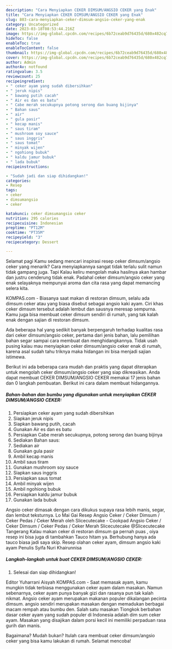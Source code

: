 ```yaml
---
description: "Cara Menyiapkan CEKER DIMSUM/ANGSIO CEKER yang Enak"
title: "Cara Menyiapkan CEKER DIMSUM/ANGSIO CEKER yang Enak"
slug: 803-cara-menyiapkan-ceker-dimsum-angsio-ceker-yang-enak
category: Uncategorized
date: 2023-03-18T08:53:44.216Z
image: https://img-global.cpcdn.com/recipes/6b72ceab9d76435d/680x482cq70/ceker-dimsumangsio-ceker-foto-resep-utama.jpg
hideToc: false
enableToc: true
enableTocContent: false
thumbnail: https://img-global.cpcdn.com/recipes/6b72ceab9d76435d/680x482cq70/ceker-dimsumangsio-ceker-foto-resep-utama.jpg
cover: https://img-global.cpcdn.com/recipes/6b72ceab9d76435d/680x482cq70/ceker-dimsumangsio-ceker-foto-resep-utama.jpg
author: Admin
authorAv: notfound
ratingvalue: 3.5
reviewcount: 25
recipeingredient:
- " ceker ayam yang sudah dibersihkan"
- " jeruk nipis"
- " bawang putih cacah"
- " Air es dan es batu"
- " Cabe merah secukupnya potong serong dan buang bijinya"
- " Bahan saus"
- " air"
- " gula pasir"
- " kecap manis"
- " saus tiram"
- " mushroom soy sauce"
- " saus inggris"
- " saus tomat"
- " minyak wijen"
- " ngohiong bubuk"
- " kaldu jamur bubuk"
- " lada bubuk"
recipeinstructions:

- "Sudah jadi dan siap dihidangkan!"
categories:
- Resep
tags:
- ceker
- dimsumangsio
- ceker

katakunci: ceker dimsumangsio ceker 
nutrition: 295 calories
recipecuisine: Indonesian
preptime: "PT12M"
cooktime: "PT35M"
recipeyield: "3"
recipecategory: Dessert

---
```



Selamat pagi Kamu sedang mencari inspirasi resep ceker dimsum/angsio ceker yang menarik? Cara menyiapkannya sangat tidak terlalu sulit namun tidak gampang juga. Tapi Kalau keliru mengolah maka hasilnya akan hambar dan justru cenderung tidak enak. Padahal ceker dimsum/angsio ceker yang enak selayaknya mempunyai aroma dan cita rasa yang dapat memancing selera kita.


KOMPAS.com - Biasanya saat makan di restoran dimsum, selalu ada dimsum ceker atau yang biasa disebut sebagai angsio kaki ayam. Ciri khas ceker dimsum tersebut adalah lembut dan sausnya meresap sempurna. Kamu juga bisa membuat ceker dimsum sendiri di rumah, yang tak kalah enak dengan sajian di restoran dimsum.

Ada beberapa hal yang sedikit banyak berpengaruh terhadap kualitas rasa dari ceker dimsum/angsio ceker, pertama dari jenis bahan, lalu pemilihan bahan segar sampai cara membuat dan menghidangkannya. Tidak usah pusing kalau mau menyiapkan ceker dimsum/angsio ceker enak di rumah, karena asal sudah tahu triknya maka hidangan ini bisa menjadi sajian istimewa.


Berikut ini ada beberapa cara mudah dan praktis yang dapat diterapkan untuk mengolah ceker dimsum/angsio ceker yang siap dikreasikan. Anda dapat membuat CEKER DIMSUM/ANGSIO CEKER memakai 17 jenis bahan dan 0 langkah pembuatan. Berikut ini cara dalam membuat hidangannya.

<!--inarticleads1-->

##### Bahan-bahan dan bumbu yang digunakan untuk menyiapkan CEKER DIMSUM/ANGSIO CEKER:

1. Persiapkan  ceker ayam yang sudah dibersihkan
1. Siapkan  jeruk nipis
1. Siapkan  bawang putih, cacah
1. Gunakan  Air es dan es batu
1. Persiapkan  Cabe merah secukupnya, potong serong dan buang bijinya
1. Sediakan  Bahan saus:
1. Sediakan  air
1. Gunakan  gula pasir
1. Ambil  kecap manis
1. Ambil  saus tiram
1. Gunakan  mushroom soy sauce
1. Siapkan  saus inggris
1. Persiapkan  saus tomat
1. Ambil  minyak wijen
1. Ambil  ngohiong bubuk
1. Persiapkan  kaldu jamur bubuk
1. Gunakan  lada bubuk


Angsio ceker dimasak dengan cara dikukus supaya rasa lebih manis, segar, dan lembut teksturnya. Lo Mai Gai Resep Angsio Ceker / Ceker Dimsum / Ceker Pedas / Ceker Merah oleh Slicecutecake - Cookpad Angsio Ceker / Ceker Dimsum / Ceker Pedas / Ceker Merah Slicecutecake @Slicecutecake Tangerang Kalau makan ceker di restoran dimsum ga pernah puas , oiya resep ini bisa juga di tambahkan Tauco hitam ya. Berhubung hanya ada tauco biasa jadi saya skip. Resep olahan ceker ayam, dimsum angsio kaki ayam Penulis Syifa Nuri Khairunnisa 

<!--inarticleads2-->

##### Langkah-langkah untuk buat CEKER DIMSUM/ANGSIO CEKER:


1. Selesai dan siap dihidangkan!

Editor Yuharrani Aisyah KOMPAS.com - Saat memasak ayam, kamu mungkin tidak terbiasa menggunakan ceker ayam dalam masakan. Namun sebenarnya, ceker ayam punya banyak gizi dan rasanya pun tak kalah nikmat. Angsio ceker ayam merupakan makanan populer dikalangan pecinta dimsum. angsio sendiri merupakan masakan dengan memadukan berbagai macam rempah atau bumbu den. Salah satu masakan Tiongkok berbahan dasar ceker ayam yang sudah populer di Indonesia adalah dim sum ceker ayam. Masakan yang disajikan dalam porsi kecil ini memiliki perpaduan rasa gurih dan manis. 

Bagaimana? Mudah bukan? Itulah cara membuat ceker dimsum/angsio ceker yang bisa kamu lakukan di rumah. Selamat mencoba!
